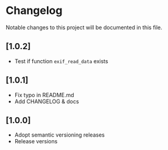 # Changelog

Notable changes to this project will be documented in this file.

## [1.0.2]

- Test if function `exif_read_data` exists

## [1.0.1]

- Fix typo in README.md
- Add CHANGELOG & docs

## [1.0.0]

- Adopt semantic versioning releases
- Release versions
